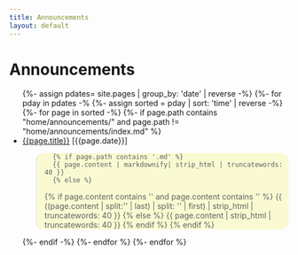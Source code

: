 ```yaml
---
title: Announcements
layout: default
---
```



# Announcements



<ul class="category-list">
  {%- assign pdates= site.pages | group_by: 'date'  | reverse -%}
  {%- for pday in pdates -%
  {%- assign sorted = pday | sort: 'time' | reverse -%}
  {%- for page in sorted -%}
  {%- if page.path contains "home/announcements/" and page.path != "home/announcements/index.md" %}
  <li><a href="/{{page.path | replace: '.html', ''| replace: '.md', ''}}">{{page.title}}</a> [{{page.date}}]
    <blockquote style="background-color:lightgoldenrodyellow; border;border-radius:1em;">

      {% if page.path contains '.md' %}
      {{ page.content | markdownify| strip_html | truncatewords: 40 }}
      {% else %}
{% if page.content contains '<!--excerpt.start-->' and page.content contains '<!--excerpt.end-->' %}
	{{ ((page.content | split:'<!--excerpt.start-->' | last) | split: '<!--excerpt.end-->' | first) | strip_html | truncatewords: 40 }}
{% else %}
	{{ page.content | strip_html | truncatewords: 40 }}
{% endif %}
{% endif %}

</blockquote>

  </li>
  {%- endif -%}
  {%- endfor %}
  {%- endfor %}
</ul>

